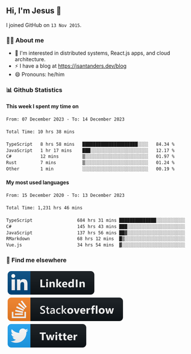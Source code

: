 ## Hi, I'm Jesus 👋

I joined GitHub on `13 Nov 2015`.

<!-- Talking about you -->

### 👨‍💻 About me

- 👦 I'm interested in distributed systems, React.js apps, and cloud architecture.
- ⚡️ I have a blog at <https://jsantanders.dev/blog>
- 😄 Pronouns: he/him

### 📊 Github Statistics

#### This week I spent my time on

<!--START_SECTION:weekly-->

```txt
From: 07 December 2023 - To: 14 December 2023

Total Time: 10 hrs 38 mins

TypeScript   8 hrs 58 mins   █████████████████████░░░░   84.34 %
JavaScript   1 hr 17 mins    ███░░░░░░░░░░░░░░░░░░░░░░   12.17 %
C#           12 mins         ▒░░░░░░░░░░░░░░░░░░░░░░░░   01.97 %
Rust         7 mins          ▒░░░░░░░░░░░░░░░░░░░░░░░░   01.24 %
Other        1 min           ░░░░░░░░░░░░░░░░░░░░░░░░░   00.19 %
```

<!--END_SECTION:weekly-->

#### My most used languages

<!--START_SECTION:alltime-->

```txt
From: 15 December 2020 - To: 13 December 2023

Total Time: 1,231 hrs 46 mins

TypeScript                 684 hrs 31 mins ██████████████░░░░░░░░░░░   55.57 %
C#                         145 hrs 43 mins ███░░░░░░░░░░░░░░░░░░░░░░   11.83 %
JavaScript                 137 hrs 56 mins ██▓░░░░░░░░░░░░░░░░░░░░░░   11.20 %
RMarkdown                  68 hrs 12 mins  █▒░░░░░░░░░░░░░░░░░░░░░░░   05.54 %
Vue.js                     34 hrs 54 mins  ▓░░░░░░░░░░░░░░░░░░░░░░░░   02.83 %
```

<!--END_SECTION:alltime-->

### 📢 Find me elsewhere

<p>
  <a target="_blank" href="https://linkedin.com/in/jsantanders">
    <img src="https://github.com/jsantanders/jsantanders/blob/master/img/linkedin.svg" alt="LinkedIn" style="vertical-align:top; margin:4px">
  </a>
  
  <a target="_blank" href="https://stackoverflow.com/users/7318331/jesus-santander">
    <img src="https://github.com/jsantanders/jsantanders/blob/master/img/stackoverflow.svg" alt="StackOverflow" style="vertical-align:top; margin:4px">
  </a>
  
  <a target="_blank" href="http://twitter.com/jsantanders">
    <img src="https://github.com/jsantanders/jsantanders/blob/master/img/twitter.svg" alt="Twitter" style="vertical-align:top; margin:4px">
  </a>
</p>
